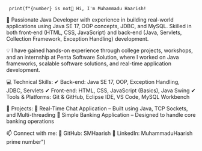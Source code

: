 
     print(f"{number} is not👋 Hi, I'm Muhammadu Haarish!
🚀 Passionate Java Developer with experience in building real-world applications using Java SE 17, OOP concepts, JDBC, and MySQL. Skilled in both front-end (HTML, CSS, JavaScript) and back-end (Java, Servlets, Collection Framework, Exception Handling) development.

💡 I have gained hands-on experience through college projects, workshops, and an internship at Penta Software Solution, where I worked on Java frameworks, scalable software solutions, and real-time application development.

💻 Technical Skills:
✔ Back-end: Java SE 17, OOP, Exception Handling, JDBC, Servlets
✔ Front-end: HTML, CSS, JavaScript (Basics), Java Swing
✔ Tools & Platforms: Git & GitHub, Eclipse IDE, VS Code, MySQL Workbench

📌 Projects:
🔹 Real-Time Chat Application – Built using Java, TCP Sockets, and Multi-threading
🔹 Simple Banking Application – Designed to handle core banking operations

📫 Connect with me:
🔗 GitHub: SMHaarish
🔗 LinkedIn: MuhammaduHaarish prime number")






